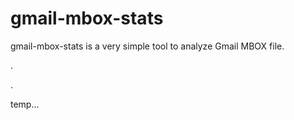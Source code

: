 # gmail-mbox-stats
gmail-mbox-stats is a very simple tool to analyze Gmail MBOX file.

.

.

temp...
